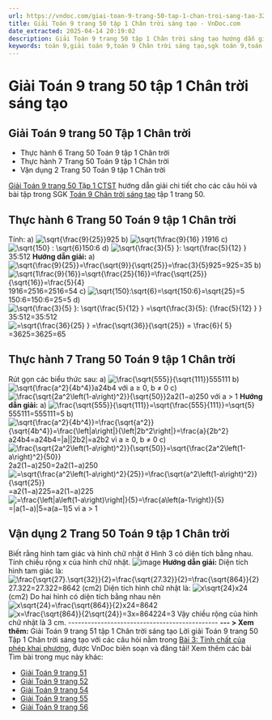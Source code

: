 ```yaml
---
url: https://vndoc.com/giai-toan-9-trang-50-tap-1-chan-troi-sang-tao-323655
title: Giải Toán 9 trang 50 tập 1 Chân trời sáng tạo - VnDoc.com
date_extracted: 2025-04-14 20:19:02
description: Giải Toán 9 trang 50 tập 1 Chân trời sáng tạo hướng dẫn giải chi tiết các câu hỏi và bài tập trong SGK Toán 9 Chân trời sáng tạo tập 1.
keywords: toán 9,giải toán 9,toán 9 Chân trời sáng tạo,sgk toán 9,toán lớp 9,toán lớp 9 Chân trời sáng tạo,sgk toán 9 Chân trời sáng tạo,toán 9 ctst,giải sgk toán 9 Chân trời sáng tạo,toán 9 Chân trời sáng tạo tập 1,giải bài tập toán 9 Chân trời sáng tạo,Tính chất của phép khai phương,toán 9 Chân trời sáng tạo tập 1 trang 49,toán 9 Chân trời sáng tạo tập 1 trang 50,toán 9 Chân trời sáng tạo tập 1 trang 51,toán 9 trang 50,giải toán 9 trang 50,toán 9 trang 50 chân trời,giải toán 9 trang 50 chân trời
---
```


# Giải Toán 9 trang 50 tập 1 Chân trời sáng tạo
## **Giải Toán 9 trang 50 Tập 1 Chân trời**
  * Thực hành 6 Trang 50 Toán 9 tập 1 Chân trời
  * Thực hành 7 Trang 50 Toán 9 tập 1 Chân trời
  * Vận dụng 2 Trang 50 Toán 9 tập 1 Chân trời

[Giải Toán 9 trang 50 Tập 1 CTST](<https://vndoc.com/giai-toan-9-trang-50-tap-1-chan-troi-sang-tao-323655>) hướng dẫn giải chi tiết cho các câu hỏi và bài tập trong SGK [Toán 9 Chân trời sáng tạo](<https://vndoc.com/toan-9-chan-troi-sang-tao>) tập 1 trang 50.
## **Thực hành 6 Trang 50 Toán 9 tập 1 Chân trời**
Tính:
a\) ![\\sqrt{\\frac{9}{25}}](https://i.vdoc.vn/data/image/blank.png)925
b\) ![\\sqrt{1\\frac{9}{16} }](https://i.vdoc.vn/data/image/blank.png)1916
c\) ![\\sqrt{150} : \\sqrt{6}](https://i.vdoc.vn/data/image/blank.png)150:6
d\) ![\\sqrt{\\frac{3}{5} }: \\sqrt{\\frac{5}{12} }](https://i.vdoc.vn/data/image/blank.png)35:512
**Hướng dẫn giải:**
a\) ![\\sqrt{\\frac{9}{25}}=\\frac{\\sqrt{9}}{\\sqrt{25}}=\\frac{3}{5}](https://i.vdoc.vn/data/image/blank.png)925=925=35
b\) ![\\sqrt{1\\frac{9}{16}}=\\sqrt{\\frac{25}{16}}=\\frac{\\sqrt{25}}{\\sqrt{16}}=\\frac{5}{4}](https://i.vdoc.vn/data/image/blank.png)1916=2516=2516=54
c\) ![\\sqrt{150}:\\sqrt{6}=\\sqrt{150:6}=\\sqrt{25}=5](https://i.vdoc.vn/data/image/blank.png)150:6=150:6=25=5
d\) ![\\sqrt{\\frac{3}{5} }: \\sqrt{\\frac{5}{12} } =\\sqrt{\\frac{3}{5}:  {\\frac{5}{12} }  }](https://i.vdoc.vn/data/image/blank.png)35:512=35:512
![=\\sqrt{\\frac{36}{25} } =\\frac{\\sqrt{36}}{\\sqrt{25}} =  \\frac{6}{ 5}](https://i.vdoc.vn/data/image/blank.png)=3625=3625=65
## **Thực hành 7 Trang 50 Toán 9 tập 1 Chân trời**
Rút gọn các biểu thức sau:
a\) ![\\frac{\\sqrt{555}}{\\sqrt{111}}](https://i.vdoc.vn/data/image/blank.png)555111
b\) ![\\sqrt{\\frac{a^2}{4b^4}}](https://i.vdoc.vn/data/image/blank.png)a24b4 với a ≥ 0, b ≠ 0
c\) ![\\frac{\\sqrt{2a^2\\left\(1-a\\right\)^2}}{\\sqrt{50}}](https://i.vdoc.vn/data/image/blank.png)2a2\(1−a\)250 với a > 1
**Hướng dẫn giải:**
a\) ![\\frac{\\sqrt{555}}{\\sqrt{111}}=\\sqrt{\\frac{555}{111}}=\\sqrt{5}](https://i.vdoc.vn/data/image/blank.png)555111=555111=5
b\) ![\\sqrt{\\frac{a^2}{4b^4}}=\\frac{\\sqrt{a^2}}{\\sqrt{4b^4}}=\\frac{\\left|a\\right|}{\\left|2b^2\\right|}=\\frac{a}{2b^2}](https://i.vdoc.vn/data/image/blank.png)a24b4=a24b4=|a||2b2|=a2b2 vì a ≥ 0, b ≠ 0
c\) ![\\frac{\\sqrt{2a^2\\left\(1-a\\right\)^2}}{\\sqrt{50}}=\\sqrt{\\frac{2a^2\\left\(1-a\\right\)^2}{50}}](https://i.vdoc.vn/data/image/blank.png)2a2\(1−a\)250=2a2\(1−a\)250
![=\\sqrt{\\frac{a^2\\left\(1-a\\right\)^2}{25}}=\\frac{\\sqrt{a^2\\left\(1-a\\right\)^2}}{\\sqrt{25}}](https://i.vdoc.vn/data/image/blank.png)=a2\(1−a\)225=a2\(1−a\)225
![=\\frac{\\left|a\\left\(1-a\\right\)\\right|}{5}=\\frac{a\\left\(a-1\\right\)}{5}](https://i.vdoc.vn/data/image/blank.png)=|a\(1−a\)|5=a\(a−1\)5 vì a > 1
## **Vận dụng 2 Trang 50 Toán 9 tập 1 Chân trời**
Biết rằng hình tam giác và hình chữ nhật ở Hình 3 có diện tích bằng nhau. Tính chiều rộng x của hình chữ nhật.
![image](https://i.vdoc.vn/data/image/2024/07/04/638557109672042374.png)
**Hướng dẫn giải:**
Diện tích hình tam giác là: ![\\frac{\\sqrt{27}.\\sqrt{32}}{2}=\\frac{\\sqrt{27.32}}{2}=\\frac{\\sqrt{864}}{2}](https://i.vdoc.vn/data/image/blank.png)27.322=27.322=8642 \(cm2\)
Diện tích hình chữ nhật là: ![x\\sqrt{24}](https://i.vdoc.vn/data/image/blank.png)x24 \(cm2\)
Do hai hình có diện tích bằng nhau nên
![x\\sqrt{24}=\\frac{\\sqrt{864}}{2}](https://i.vdoc.vn/data/image/blank.png)x24=8642
![x=\\frac{\\sqrt{864}}{2\\sqrt{24}}=3](https://i.vdoc.vn/data/image/blank.png)x=864224=3
Vậy chiều rộng của hình chữ nhật là 3 cm.
\----------------------------------------------
**\--- > Xem thêm:** Giải Toán 9 trang 51 tập 1 Chân trời sáng tạo
Lời giải Toán 9 trang 50 Tập 1 Chân trời sáng tạo với các câu hỏi nằm trong [Bài 3: Tính chất của phép khai phương](<https://vndoc.com/toan-9-chan-troi-sang-tao-bai-3-tinh-chat-cua-phep-khai-phuong-321022>), được VnDoc biên soạn và đăng tải\!
Xem thêm các bài Tìm bài trong mục này khác:
  * [Giải Toán 9 trang 51](</giai-toan-9-trang-51-tap-1-chan-troi-sang-tao-323739>)
  * [Giải Toán 9 trang 52](</giai-toan-9-trang-52-tap-1-chan-troi-sang-tao-323774>)
  * [Giải Toán 9 trang 54](</giai-toan-9-trang-54-tap-1-chan-troi-sang-tao-323775>)
  * [Giải Toán 9 trang 55](</giai-toan-9-trang-55-tap-1-chan-troi-sang-tao-323776>)
  * [Giải Toán 9 trang 56](</giai-toan-9-trang-56-tap-1-chan-troi-sang-tao-324007>)

